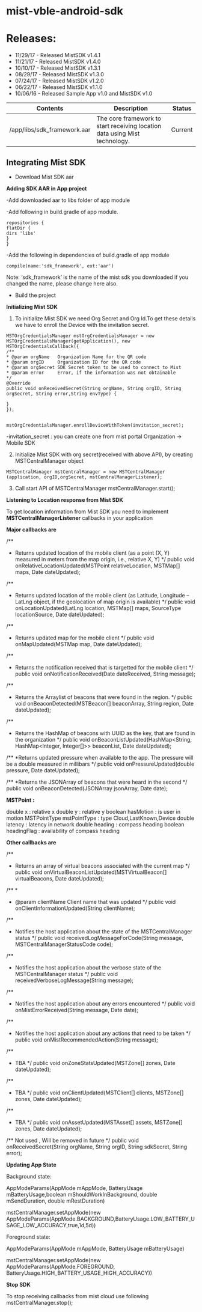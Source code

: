 # mist-vble-android-sdk



# Releases:
- 11/29/17 - Released MistSDK v1.4.1
- 11/21/17 - Released MistSDK v1.4.0
- 10/10/17 - Released MistSDK v1.3.1
- 08/29/17 - Released MistSDK v1.3.0
- 07/24/17 - Released MistSDK v1.2.0
- 06/22/17 - Released MistSDK v1.1.0
- 10/06/16 - Released Sample App v1.0 and MistSDK v1.0


|  Contents |  Description | Status |
|---|---|---|
|  /app/libs/sdk_framework.aar | The core framework to start receiving location data using Mist technology. | Current |

##  Integrating Mist SDK

- Download Mist SDK aar

**Adding SDK AAR in App project**

-Add downloaded aar to libs folder of app module

-Add following in build.gradle of app module.

```
repositories {
flatDir {
dirs 'libs'
}
}
```
-Add the following in dependencies of build.gradle of app module
```
compile(name:'sdk_framework', ext:'aar')
```
Note: ‘sdk_framework’ is the name of the mist sdk you downloaded if you changed the name, please change here also.

- Build the project



**Initializing Mist SDK**

1. To initialize Mist SDK we need  Org Secret and Org Id.To get these details we have to enroll the Device with the invitation secret.


```
MSTOrgCredentialsManager mstOrgCredentialsManager = new MSTOrgCredentialsManager(getApplication(), new MSTOrgCredentialsCallback({
/**
* @param orgName   Organization Name for the QR code
* @param orgID     Organization ID for the QR code
* @param orgSecret SDK Secret token to be used to connect to Mist
* @param error     Error, if the information was not obtainable
*/
@Override
public void onReceivedSecret(String orgName, String orgID, String orgSecret, String error,String envType) {

}
});


mstOrgCredentialsManager.enrollDeviceWithToken(invitation_secret);
```
-invitation_secret : you can create one from mist portal Organization -> Mobile SDK



2. Initialize Mist SDK with org secret(received with above API), by creating MSTCentralManager object

```
MSTCentralManager mstCentralManager = new MSTCentralManager (application, orgID,orgSecret, mstCentralManagerListener);
```

3. Call start API of MSTCentralManager
mstCentralManager.start();

**Listening to Location response from Mist SDK**

To get location information from Mist SDK you need to implement **MSTCentralManagerListener** callbacks in your application

**Major callbacks are**

/**
* Returns updated location of the mobile client (as a point (X, Y) measured in meters from the map origin, i.e., relative X, Y)
*/
public void onRelativeLocationUpdated(MSTPoint relativeLocation, MSTMap[] maps, Date dateUpdated);


/**
* Returns updated location of the mobile client (as Latitude, Longitude – LatLng object, if the geolocation of map origin is available)
*/
public void onLocationUpdated(LatLng location, MSTMap[] maps, SourceType locationSource, Date dateUpdated);


/**
* Returns updated map for the mobile client
*/
public void onMapUpdated(MSTMap map, Date dateUpdated);


/**
* Returns the notification received that is targetted for the mobile client
*/
public void onNotificationReceived(Date dateReceived, String message);


/**
* Returns the Arraylist of beacons that were found in the region.
*/
public void onBeaconDetected(MSTBeacon[] beaconArray, String region, Date dateUpdated);


/**
* Returns the HashMap of beacons with UUID as the key, that are found in the organization
*/
public void onBeaconListUpdated(HashMap<String, HashMap<Integer, Integer[]>> beaconList, Date dateUpdated);


/**
*Returns updated pressure when available to the app. The pressure will be a double measured in millibars
*/
public void onPressureUpdated(double pressure, Date dateUpdated);

/**
*Returns the JSONArray of beacons that were heard in the second
*/
public void onBeaconDetected(JSONArray jsonArray, Date date);



**MSTPoint :**

double x                : relative x
double y                : relative y
boolean hasMotion           : is user in motion
MSTPointType mstPointType  : type Cloud,LastKnown,Device
double latency            : latency in network
double heading             : compass heading
boolean headingFlag        : availability of compass heading

**Other callbacks are**

/**
* Returns an array of virtual beacons associated with the current map
*/
public void onVirtualBeaconListUpdated(MSTVirtualBeacon[] virtualBeacons, Date dateUpdated);

/**
*
* @param clientName Client name that was updated
*/
public void onClientInformationUpdated(String clientName);


/**
* Notifies the host application about the state of the MSTCentralManager status
*/
public void receivedLogMessageForCode(String message, MSTCentralManagerStatusCode code);

/**
* Notifies the host application about the verbose state of the MSTCentralManager status
*/
public void receivedVerboseLogMessage(String message);

/**
* Notifies the host application about any errors encountered
*/
public void onMistErrorReceived(String message, Date date);

/**
* Notifies the host application about any actions that need to be taken
*/
public void onMistRecommendedAction(String message);


/**
* TBA
*/
public void onZoneStatsUpdated(MSTZone[] zones, Date dateUpdated);

/**
* TBA
*/
public void onClientUpdated(MSTClient[] clients, MSTZone[] zones, Date dateUpdated);

/**
* TBA
*/
public void onAssetUpdated(MSTAsset[] assets, MSTZone[] zones, Date dateUpdated);

/**
Not used , Will be removed in future
*/
public void onReceivedSecret(String orgName, String orgID, String sdkSecret, String error);

**Updating App State**

Background state:

AppModeParams(AppMode mAppMode,  BatteryUsage mBatteryUsage,boolean mShouldWorkInBackground, double mSendDuration, double mRestDuration)

mstCentralManager.setAppMode(new AppModeParams(AppMode.BACKGROUND,BatteryUsage.LOW_BATTERY_USAGE_LOW_ACCURACY,true,1d,5d))

Foreground state:

AppModeParams(AppMode mAppMode, BatteryUsage mBatteryUsage)

mstCentralManager.setAppMode(new AppModeParams(AppMode.FOREGROUND, BatteryUsage.HIGH_BATTERY_USAGE_HIGH_ACCURACY))

**Stop SDK**

To stop receiving callbacks from mist cloud use following
mstCentralManager.stop();
